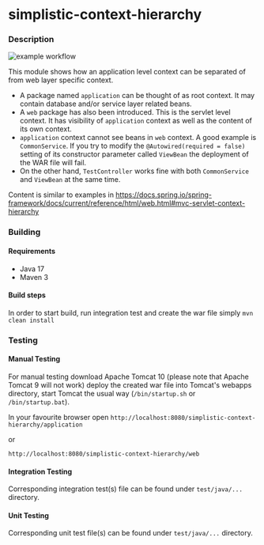 # simplistic-context-hierarchy
### Description
![example workflow](https://github.com/gyaposz/Simplistic/actions/workflows/maven.yml/badge.svg)

This module shows how an application level context can be separated of from web layer specific context.
* A package named `application` can be thought of as root context. It may contain database and/or service layer related
beans.
* A `web` package has also been introduced. This is the servlet level context. It has visibility of `application`
context as well as the content of its own context.
* `application` context cannot see beans in `web` context. A good example is `CommonService`. If you try to modify the
`@Autowired(required = false)` setting of its constructor parameter called `ViewBean` the deployment of the WAR file
will fail.
* On the other hand, `TestController` works fine with both `CommonService` and `ViewBean` at the same time.

Content is similar to examples in https://docs.spring.io/spring-framework/docs/current/reference/html/web.html#mvc-servlet-context-hierarchy
### Building
#### Requirements
* Java 17
* Maven 3

#### Build steps
In order to start build, run integration test and create the war file simply
`mvn clean install`

### Testing
#### Manual Testing
For manual testing download Apache Tomcat 10 (please note that Apache Tomcat 9 will not work) deploy the created war
file into Tomcat's webapps directory, start Tomcat the usual way (`/bin/startup.sh` or `/bin/startup.bat`).

In your favourite browser open `http://localhost:8080/simplistic-context-hierarchy/application`

or

`http://localhost:8080/simplistic-context-hierarchy/web`

#### Integration Testing
Corresponding integration test(s) file can be found under `test/java/...` directory.

#### Unit Testing
Corresponding unit test file(s) can be found under `test/java/...` directory.
